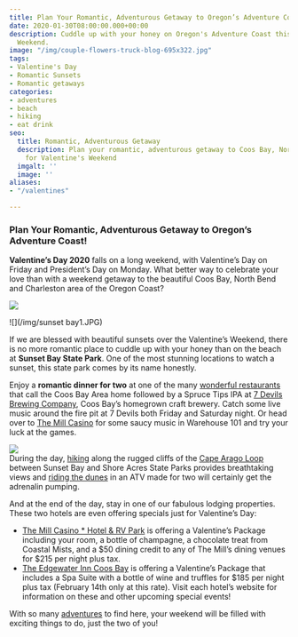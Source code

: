 ```yaml
---
title: Plan Your Romantic, Adventurous Getaway to Oregon’s Adventure Coast!
date: 2020-01-30T08:00:00.000+00:00
description: Cuddle up with your honey on Oregon's Adventure Coast this Valentine's
  Weekend.
image: "/img/couple-flowers-truck-blog-695x322.jpg"
tags:
- Valentine's Day
- Romantic Sunsets
- Romantic getaways
categories:
- adventures
- beach
- hiking
- eat drink
seo:
  title: Romantic, Adventurous Getaway
  description: Plan your romantic, adventurous getaway to Coos Bay, North Bend & Charleston
    for Valentine's Weekend
  imgalt: ''
  image: ''
aliases:
- "/valentines"

---
```

### Plan Your Romantic, Adventurous Getaway to Oregon’s Adventure Coast!

**Valentine’s Day 2020** falls on a long weekend, with Valentine’s Day on Friday and President’s Day on Monday. What better way to celebrate your love than with a weekend getaway to the beautiful Coos Bay, North Bend and Charleston area of the Oregon Coast?

![](/img/Valentines-695x120-01-20.jpg)

![](/img/sunset bay1.JPG)

If we are blessed with beautiful sunsets over the Valentine’s Weekend, there is no more romantic place to cuddle up with your honey than on the beach at **Sunset Bay State Park**. One of the most stunning locations to watch a sunset, this state park comes by its name honestly.

Enjoy a **romantic dinner for two** at one of the many [wonderful restaurants](/dining/) that call the Coos Bay Area home followed by a Spruce Tips IPA at [7 Devils Brewing Company](https://www.facebook.com/7DevilsBrewingCo/), Coos Bay’s homegrown craft brewery. Catch some live music around the fire pit at 7 Devils both Friday and Saturday night. Or head over to [The Mill Casino](https://www.themillcasino.com/) for some saucy music in Warehouse 101 and try your luck at the games.

![](/img/Shore-Acres-Viewing-Flower.jpg)  
During the day, [hiking](/hiking-walking/) along the rugged cliffs of the [Cape Arago Loop](/tripideas/explore-the-cape-arago-beach-loop/) between Sunset Bay and Shore Acres State Parks provides breathtaking views and [riding the dunes](/atv-motorsports/) in an ATV made for two will certainly get the adrenalin pumping.

And at the end of the day, stay in one of our fabulous lodging properties. These two hotels are even offering specials just for Valentine’s Day:

* [The Mill Casino * Hotel & RV Park](https://www.themillcasino.com/) is offering a Valentine’s Package including your room, a bottle of champagne, a chocolate treat from Coastal Mists, and a $50 dining credit to any of The Mill’s dining venues for $215 per night plus tax.
* [The Edgewater Inn Coos Bay](https://edgewaterinns.com/edgewater-inn-coos-bay/) is offering a Valentine’s Package that includes a Spa Suite with a bottle of wine and truffles for $185 per night plus tax (February 14th only at this rate). Visit each hotel’s website for information on these and other upcoming special events!

With so many [adventures](/adventures/) to find here, your weekend will be filled with exciting things to do, just the two of you!